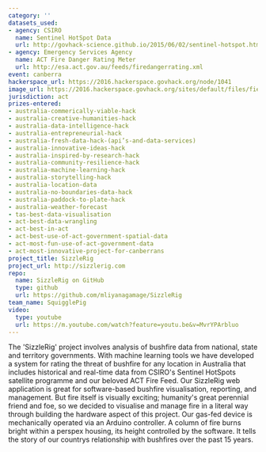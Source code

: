 ```yaml
---
category: ''
datasets_used:
- agency: CSIRO
  name: Sentinel HotSpot Data
  url: http://govhack-science.github.io/2015/06/02/sentinel-hotspot.html
- agency: Emergency Services Agency
  name: ACT Fire Danger Rating Meter
  url: http://esa.act.gov.au/feeds/firedangerrating.xml
event: canberra
hackerspace_url: https://2016.hackerspace.govhack.org/node/1041
image_url: https://2016.hackerspace.govhack.org/sites/default/files/field/image/SquigglePigSquareLarge.png
jurisdiction: act
prizes-entered:
- australia-commerically-viable-hack
- australia-creative-humanities-hack
- australia-data-intelligence-hack
- australia-entrepreneurial-hack
- australia-fresh-data-hack-(api’s-and-data-services)
- australia-innovative-ideas-hack
- australia-inspired-by-research-hack
- australia-community-resilience-hack
- australia-machine-learning-hack
- australia-storytelling-hack
- australia-location-data
- australia-no-boundaries-data-hack
- australia-paddock-to-plate-hack
- australia-weather-forecast
- tas-best-data-visualisation
- act-best-data-wrangling
- act-best-in-act
- act-best-use-of-act-government-spatial-data
- act-most-fun-use-of-act-government-data
- act-most-innovative-project-for-canberrans
project_title: SizzleRig
project_url: http://sizzlerig.com
repo:
  name: SizzleRig on GitHub
  type: github
  url: https://github.com/mliyanagamage/SizzleRig
team_name: SquigglePig
video:
  type: youtube
  url: https://m.youtube.com/watch?feature=youtu.be&v=MvrYPArbluo
---
```


The 'SizzleRig' project involves analysis of bushfire data from national, state and territory governments. With machine learning tools we have developed a system for rating the threat of bushfire for any location in Australia that includes historical and real-time data from CSIRO's Sentinel HotSpots satellite programme and our beloved ACT Fire Feed.
Our SizzleRig web application is great for software-based bushfire visualisation, reporting, and management. But fire itself is visually exciting; humanity's great perennial friend and foe, so we decided to visualise and manage fire in a literal way through building the hardware aspect of this project.
Our gas-fed device is mechanically operated via an Arduino controller. A column of fire burns bright within a perspex housing, its height controlled by the software. It tells the story of our countrys relationship with bushfires over the past 15 years.
